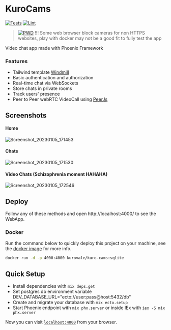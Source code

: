 # KuroCams

[![Tests](https://github.com/kuro-vale/kuro-cams/actions/workflows/tests.yml/badge.svg)](https://github.com/kuro-vale/kuro-cams/actions/workflows/tests.yml)
[![Lint](https://github.com/kuro-vale/kuro-cams/actions/workflows/lint.yml/badge.svg)](https://github.com/kuro-vale/kuro-cams/actions/workflows/lint.yml)

> [![PWD](https://raw.githubusercontent.com/play-with-docker/stacks/master/assets/images/button.png)](https://labs.play-with-docker.com/?stack=https://raw.githubusercontent.com/kuro-vale/kuro-cams/main/pwd-stack.yml) !!! Some web browser block cameras for non HTTPS websites, play with docker may not be a good fit to fully test the app

Video chat app made with Phoenix Framework

### Features
- Tailwind template [Windmill](https://github.com/estevanmaito/windmill-dashboard)
- Basic authentication and authorization
- Real-time chat via WebSockets
- Store chats in private rooms
- Track users' presence
- Peer to Peer webRTC VideoCall using [PeerJs](https://github.com/peers/peerjs)

## Screenshots
#### Home
![Screenshot_20230105_171453](https://user-images.githubusercontent.com/87244716/210890494-a656a376-3982-48d3-99be-6a5b1e5d922a.png)
#### Chats
![Screenshot_20230105_171530](https://user-images.githubusercontent.com/87244716/210890565-33c159c5-68e8-4034-bdf4-33b72ad2d754.png)
#### Video Chats (Schizophrenia moment HAHAHA)
![Screenshot_20230105_172546](https://user-images.githubusercontent.com/87244716/210892053-2622d4d5-e14e-4a80-89fe-ef14e8edbed9.png)


## Deploy

Follow any of these methods and open http://localhost:4000/ to see the WebApp.

### Docker

Run the command below to quickly deploy this project on your machine, see the [docker image](https://hub.docker.com/r/kurovale/kuro-cams) for more info.

```bash
docker run -d -p 4000:4000 kurovale/kuro-cams:sqlite
```

## Quick Setup

  * Install dependencies with `mix deps.get`
  * Set postgres db environment variable DEV_DATABASE_URL="ecto://user:pass@host:5432/db"
  * Create and migrate your database with `mix ecto.setup`
  * Start Phoenix endpoint with `mix phx.server` or inside IEx with `iex -S mix phx.server`

Now you can visit [`localhost:4000`](http://localhost:4000) from your browser.
